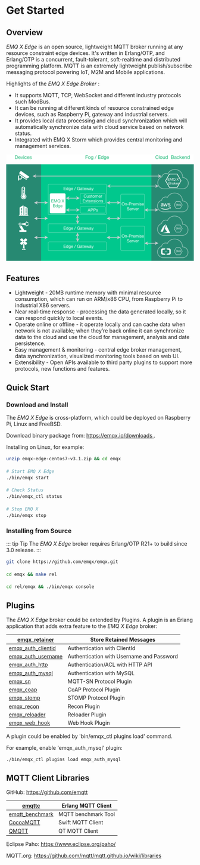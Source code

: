 # Get Started 

## Overview 

*EMQ X Edge* is an open source, lightweight MQTT broker running at any resource constraint edge devices. It's written in Erlang/OTP, and Erlang/OTP is a concurrent, fault-tolerant, soft-realtime and distributed programming platform. MQTT is an extremely lightweight publish/subscribe messaging protocol powering IoT, M2M and Mobile applications. 

Highlights of the *EMQ X Edge Broker* : 

  * It supports MQTT, TCP, WebSocket and different industry protocols such ModBus. 
  * It can be running at different kinds of resource constrained edge devices, such as Raspberry Pi, gateway and industrial servers. 
  * It provides local data processing and cloud synchronization which will automatically synchronize data with cloud service based on network status. 
  * Integrated with EMQ X Storm which provides central monitoring and management services. 



![image](./_static/images/edge-overview.png)

## Features 

  * Lightweight - 20MB runtime memory with minimal resource consumption, which can run on ARM/x86 CPU, from Raspberry Pi to industrial X86 servers. 
  * Near real-time response - processing the data generated locally, so it can respond quickly to local events. 
  * Operate online or offline - it operate locally and can cache data when network is not available; when they’re back online it can synchronize data to the cloud and use the cloud for management, analysis and date persistence. 
  * Easy management & monitoring - central edge broker management, data synchronization, visualized monitoring tools based on web UI. 
  * Extensibility - Open APIs available to third party plugins to support more protocols, new functions and features. 



## Quick Start 

### Download and Install 

The *EMQ X Edge* is cross-platform, which could be deployed on Raspberry Pi, Linux and FreeBSD. 

Download binary package from: [ https://emqx.io/downloads ](https://emqx.io/downloads) . 

Installing on Linux, for example: 
```bash
unzip emqx-edge-centos7-v3.1.zip && cd emqx
    
# Start EMQ X Edge
./bin/emqx start
    
# Check Status
./bin/emqx_ctl status
    
# Stop EMQ X
./bin/emqx stop
```

### Installing from Source 

::: tip Tip
The *EMQ X Edge* broker requires Erlang/OTP R21+ to build since 3.0 release. 
:::

```bash
git clone https://github.com/emqx/emqx.git
    
cd emqx && make rel
    
cd rel/emqx && ./bin/emqx console
```

## Plugins 

The *EMQ X Edge* broker could be extended by Plugins. A plugin is an Erlang application that adds extra feature to the *EMQ X Edge* broker: 

[ emqx_retainer ](https://github.com/emqx/emqx-retainer)           |  Store Retained Messages                   
-------------------------------------------------------------------|--------------------------------------------
[ emqx_auth_clientid ](https://github.com/emqx/emqx-auth-clientid) |  Authentication with ClientId              
[ emqx_auth_username ](https://github.com/emqx/emqx-auth-username) |  Authentication with Username and Password 
[ emqx_auth_http ](https://github.com/emqx/emqx-auth-http)         |  Authentication/ACL with HTTP API          
[ emqx_auth_mysql ](https://github.com/emqx/emqx-auth-mysql)       |  Authentication with MySQL                 
[ emqx_sn ](https://github.com/emqx/emqx-sn)                       |  MQTT-SN Protocol Plugin                   
[ emqx_coap ](https://github.com/emqx/emqx-coap)                   |  CoAP Protocol Plugin                      
[ emqx_stomp ](https://github.com/emqx/emqx-stomp)                 |  STOMP Protocol Plugin                     
[ emqx_recon ](https://github.com/emqx/emqx-recon)                 |  Recon Plugin                              
[ emqx_reloader ](https://github.com/emqx/emqx-reloader)           |  Reloader Plugin                           
[ emqx_web_hook ](https://github.com/emqx/emqx-web-hook)           |  Web Hook Plugin                           



A plugin could be enabled by 'bin/emqx_ctl plugins load' command. 

For example, enable 'emqx_auth_mysql' plugin: 

```bash
./bin/emqx_ctl plugins load emqx_auth_mysql
```

## MQTT Client Libraries 

GitHub: [ https://github.com/emqtt ](https://github.com/emqtt)

[ emqttc ](https://github.com/emqtt/emqttc)                   |  Erlang MQTT Client  
--------------------------------------------------------------|----------------------
[ emqtt_benchmark ](https://github.com/emqtt/emqtt_benchmark) |  MQTT benchmark Tool 
[ CocoaMQTT ](https://github.com/emqtt/CocoaMQTT)             |  Swift MQTT Client   
[ QMQTT ](https://github.com/emqtt/qmqtt)                     |  QT MQTT Client      



Eclipse Paho: [ https://www.eclipse.org/paho/ ](https://www.eclipse.org/paho/)

MQTT.org: [ https://github.com/mqtt/mqtt.github.io/wiki/libraries ](https://github.com/mqtt/mqtt.github.io/wiki/libraries)
